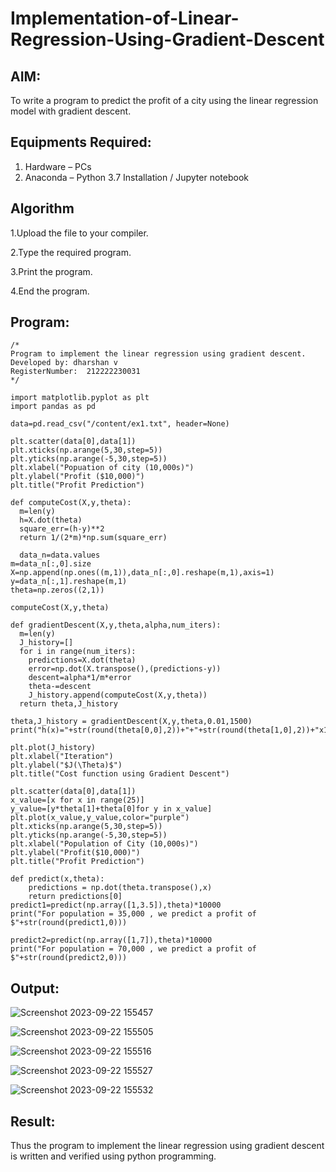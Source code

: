 # Implementation-of-Linear-Regression-Using-Gradient-Descent

## AIM:
To write a program to predict the profit of a city using the linear regression model with gradient descent.

## Equipments Required:
1. Hardware – PCs
2. Anaconda – Python 3.7 Installation / Jupyter notebook

## Algorithm
1.Upload the file to your compiler.

2.Type the required program.

3.Print the program.

4.End the program.

## Program:
```
/*
Program to implement the linear regression using gradient descent.
Developed by: dharshan v
RegisterNumber:  212222230031
*/
```
```import numpy as np
import matplotlib.pyplot as plt
import pandas as pd

data=pd.read_csv("/content/ex1.txt", header=None)

plt.scatter(data[0],data[1])
plt.xticks(np.arange(5,30,step=5))
plt.yticks(np.arange(-5,30,step=5))
plt.xlabel("Popuation of city (10,000s)")
plt.ylabel("Profit ($10,000)")
plt.title("Profit Prediction")

def computeCost(X,y,theta):
  m=len(y)
  h=X.dot(theta)
  square_err=(h-y)**2
  return 1/(2*m)*np.sum(square_err)
  
  data_n=data.values
m=data_n[:,0].size
X=np.append(np.ones((m,1)),data_n[:,0].reshape(m,1),axis=1)
y=data_n[:,1].reshape(m,1)
theta=np.zeros((2,1))

computeCost(X,y,theta)

def gradientDescent(X,y,theta,alpha,num_iters):
  m=len(y)
  J_history=[]
  for i in range(num_iters):
    predictions=X.dot(theta)
    error=np.dot(X.transpose(),(predictions-y))
    descent=alpha*1/m*error
    theta-=descent
    J_history.append(computeCost(X,y,theta))
  return theta,J_history

theta,J_history = gradientDescent(X,y,theta,0.01,1500)
print("h(x)="+str(round(theta[0,0],2))+"+"+str(round(theta[1,0],2))+"x1")

plt.plot(J_history)
plt.xlabel("Iteration")
plt.ylabel("$J(\Theta)$")
plt.title("Cost function using Gradient Descent")

plt.scatter(data[0],data[1])
x_value=[x for x in range(25)]
y_value=[y*theta[1]+theta[0]for y in x_value]
plt.plot(x_value,y_value,color="purple")
plt.xticks(np.arange(5,30,step=5))
plt.yticks(np.arange(-5,30,step=5))
plt.xlabel("Population of City (10,000s)")
plt.ylabel("Profit($10,000)")
plt.title("Profit Prediction")

def predict(x,theta):
    predictions = np.dot(theta.transpose(),x)
    return predictions[0]
predict1=predict(np.array([1,3.5]),theta)*10000
print("For population = 35,000 , we predict a profit of $"+str(round(predict1,0)))

predict2=predict(np.array([1,7]),theta)*10000
print("For population = 70,000 , we predict a profit of $"+str(round(predict2,0)))
```

## Output:

![Screenshot 2023-09-22 155457](https://github.com/Dharshan011/Implementation-of-Linear-Regression-Using-Gradient-Descent/assets/113497491/973f952a-1a63-4a7c-8a62-2a088d400dc8)


![Screenshot 2023-09-22 155505](https://github.com/Dharshan011/Implementation-of-Linear-Regression-Using-Gradient-Descent/assets/113497491/3ea29fa5-62de-49c2-a115-3c3dc45ebf7c)


![Screenshot 2023-09-22 155516](https://github.com/Dharshan011/Implementation-of-Linear-Regression-Using-Gradient-Descent/assets/113497491/15e62af3-a511-404b-a905-29b0653cee84)


![Screenshot 2023-09-22 155527](https://github.com/Dharshan011/Implementation-of-Linear-Regression-Using-Gradient-Descent/assets/113497491/0844a3c2-7776-41ab-ad6d-e1e78f07a124)



![Screenshot 2023-09-22 155532](https://github.com/Dharshan011/Implementation-of-Linear-Regression-Using-Gradient-Descent/assets/113497491/113cae5e-8355-427a-839b-e9dbfca7a0dd)










## Result:
Thus the program to implement the linear regression using gradient descent is written and verified using python programming.
